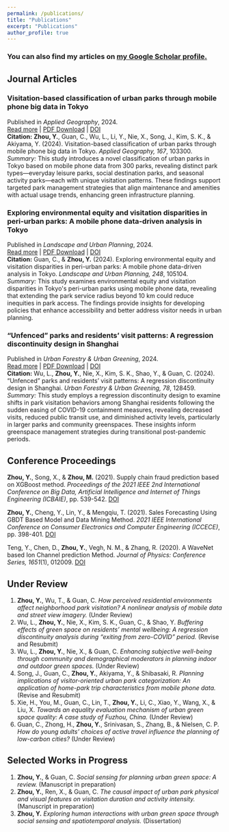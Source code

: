 ```yaml
---
permalink: /publications/
title: "Publications"
excerpt: "Publications"
author_profile: true
---
```


### You can also find my articles on [my Google Scholar profile.](https://scholar.google.com/citations?hl=en&user=MqOZmF8AAAAJ)


## Journal Articles
### Visitation-based classification of urban parks through mobile phone big data in Tokyo
Published in *Applied Geography*, 2024.  
[Read more](https://yichunzhou12.github.io/publication/2024-5-17-ag-visitation-based-classification) \| [PDF Download](http://yichunzhou12.github.io/files/visitation-base%20classification.pdf) \| [DOI](https://doi.org/10.1016/j.apgeog.2024.103300)  
**Citation:** **Zhou, Y.**, Guan, C., Wu, L., Li, Y., Nie, X., Song, J., Kim, S. K., & Akiyama, Y. (2024). Visitation-based classification of urban parks through mobile phone big data in Tokyo. *Applied Geography, 167*, 103300.  
*Summary:* This study introduces a novel classification of urban parks in Tokyo based on mobile phone data from 300 parks, revealing distinct park types—everyday leisure parks, social destination parks, and seasonal activity parks—each with unique visitation patterns. These findings support targeted park management strategies that align maintenance and amenities with actual usage trends, enhancing green infrastructure planning.

### Exploring environmental equity and visitation disparities in peri-urban parks: A mobile phone data-driven analysis in Tokyo
Published in *Landscape and Urban Planning*, 2024.  
[Read more](https://yichunzhou12.github.io/publication/2024-4-30-lup-peri-urban-park) \| [PDF Download](http://yichunzhou12.github.io/files/LUP_peri%20urban%20park.pdf) \| [DOI](https://doi.org/10.1016/j.landurbplan.2024.105104)  
**Citation:** Guan, C., & **Zhou, Y.** (2024). Exploring environmental equity and visitation disparities in peri-urban parks: A mobile phone data-driven analysis in Tokyo. *Landscape and Urban Planning, 248*, 105104.  
*Summary:* This study examines environmental equity and visitation disparities in Tokyo's peri-urban parks using mobile phone data, revealing that extending the park service radius beyond 10 km could reduce inequities in park access. The findings provide insights for developing policies that enhance accessibility and better address visitor needs in urban planning.

### “Unfenced” parks and residents’ visit patterns: A regression discontinuity design in Shanghai
Published in *Urban Forestry & Urban Greening*, 2024.  
[Read more](https://yichunzhou12.github.io/publication/2024-07-23-ufug-unfenced-park) \| [PDF Download](https://www.yichunzhou.com/files/LUP_peri%20urban%20park.pdf) \| [DOI](https://doi.org/10.1016/j.ufug.2024.128459)  
**Citation:** Wu, L., **Zhou, Y.**, Nie, X., Kim, S. K., Shao, Y., & Guan, C. (2024). “Unfenced” parks and residents’ visit patterns: A regression discontinuity design in Shanghai. *Urban Forestry & Urban Greening, 78*, 128459.  
*Summary:* This study employs a regression discontinuity design to examine shifts in park visitation behaviors among Shanghai residents following the sudden easing of COVID-19 containment measures, revealing decreased visits, reduced public transit use, and diminished activity levels, particularly in larger parks and community greenspaces. These insights inform greenspace management strategies during transitional post-pandemic periods.

## Conference Proceedings
**Zhou, Y.**, Song, X., & **Zhou, M.** (2021). Supply chain fraud prediction based on XGBoost method. *Proceedings of the 2021 IEEE 2nd International Conference on Big Data, Artificial Intelligence and Internet of Things Engineering (ICBAIE)*, pp. 539-542. [DOI](https://doi.org/10.1109/ICBAIE52039.2021.9389949)

**Zhou, Y.**, Cheng, Y., Lin, Y., & Mengqiu, T. (2021). Sales Forecasting Using GBDT Based Model and Data Mining Method. *2021 IEEE International Conference on Consumer Electronics and Computer Engineering (ICCECE)*, pp. 398-401. [DOI](https://doi.org/10.1109/ICCECE51280.2021.9342243)

Teng, Y., Chen, D., **Zhou, Y.**, Vegh, N. M., & Zhang, R. (2020). A WaveNet based Ion Channel prediction Method. *Journal of Physics: Conference Series, 1651*(1), 012009. [DOI](https://doi.org/10.1088/1742-6596/1651/1/012009)


## Under Review
1. **Zhou, Y.**, Wu, T., & Guan, C. *How perceived residential environments affect neighborhood park visitation? A nonlinear analysis of mobile data and street view imagery.* (Under Review)
2. Wu, L., **Zhou, Y.**, Nie, X., Kim, S. K., Guan, C., & Shao, Y. *Buffering effects of green space on residents’ mental wellbeing: A regression discontinuity analysis during “exiting from zero-COVID” period.* (Revise and Resubmit)
3. Wu, L., **Zhou, Y.**, Nie, X., & Guan, C. *Enhancing subjective well-being through community and demographical moderators in planning indoor and outdoor green spaces.* (Under Review)
4. Song, J., Guan, C., **Zhou, Y.**, Akiyama, Y., & Shibasaki, R. *Planning implications of visitor-oriented urban park categorization: An application of home-park trip characteristics from mobile phone data.* (Revise and Resubmit)
5. Xie, H., You, M., Guan, C., Lin, T., **Zhou, Y.**, Li, C., Xiao, Y., Wang, X., & Liu, X. *Towards an equality evaluation mechanism of urban green space quality: A case study of Fuzhou, China.* (Under Review)
6. Guan, C., Zhong, H., **Zhou, Y.**, Srinivasan, S., Zhang, B., & Nielsen, C. P. *How do young adults’ choices of active travel influence the planning of low-carbon cities?* (Under Review)

## Selected Works in Progress
1. **Zhou, Y.**, & Guan, C. *Social sensing for planning urban green space: A review.* (Manuscript in preparation)
2. **Zhou, Y.**, Ren, X., & Guan, C. *The causal impact of urban park physical and visual features on visitation duration and activity intensity.* (Manuscript in preparation)
3. **Zhou, Y.** *Exploring human interactions with urban green space through social sensing and spatiotemporal analysis.* (Dissertation)
